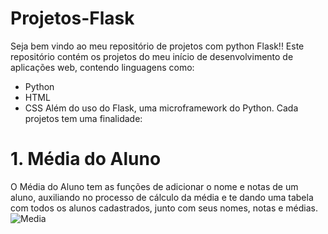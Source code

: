 # Projetos-Flask

Seja bem vindo ao meu repositório de projetos com python Flask!! 
Este repositório contém os projetos do meu início de desenvolvimento de aplicações web, contendo linguagens como:
- Python
- HTML
- CSS
Além do uso do Flask, uma microframework do Python.
Cada projetos tem uma finalidade:

# 1. Média do Aluno
O Média do Aluno tem as funções de adicionar o nome e notas de um aluno, auxiliando no processo de cálculo da média e te dando uma tabela com todos os alunos cadastrados, junto com seus nomes, notas e médias.
<img src="../Desktop/media.png" alt="Media">
